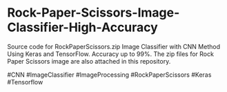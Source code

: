 # Rock-Paper-Scissors-Image-Classifier-High-Accuracy
Source code for RockPaperScissors.zip Image Classifier with CNN Method Using Keras and TensorFlow. Accuracy up to 99%.
The zip files for Rock Paper Scissors image are also attached in this repository.

#CNN #ImageClassifier #ImageProcessing #RockPaperScissors #Keras #Tensorflow
